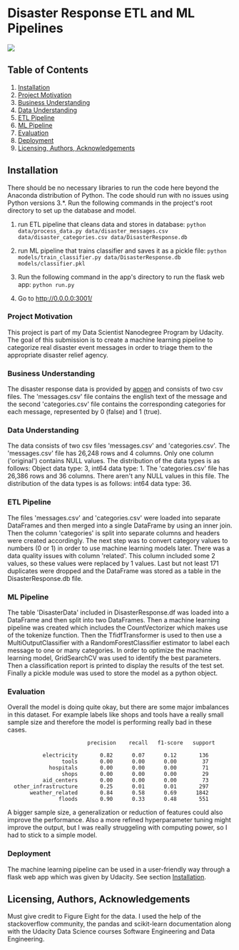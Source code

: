 # Disaster Response ETL and ML Pipelines
![](https://i.ibb.co/s5frggQ/Disaster-Header.png)

## Table of Contents
1. [Installation](#Installation)
2. [Project Motivation](#Project)
3. [Business Understanding](#BusinessUnderstanding)
4. [Data Understanding](#DataUnderstanding)
5. [ETL Pipeline](#ETLPipeline)
6. [ML Pipeline](#MLPipeline)
7. [Evaluation](#Evaluation)
8. [Deployment](#Deployment)
9. [Licensing, Authors, Acknowledgements](#License)

## <a name="Installation"></a>Installation
There should be no necessary libraries to run the code here beyond the Anaconda distribution of Python. The code should run with no issues using Python versions 3.*.
Run the following commands in the project's root directory to set up the database and model.

1. run ETL pipeline that cleans data and stores in database: `python data/process_data.py data/disaster_messages.csv data/disaster_categories.csv data/DisasterResponse.db`

2. run ML pipeline that trains classifier and saves it as a pickle file: `python models/train_classifier.py data/DisasterResponse.db models/classifier.pkl`

3. Run the following command in the app's directory to run the flask web app: `python run.py`

4. Go to http://0.0.0.0:3001/

### <a name="Project"></a>Project Motivation
This project is part of my Data Scientist Nanodegree Program by Udacity. The goal of this submission is to create a machine learning pipeline to categorize real disaster event messages in order to triage them to the appropriate disaster relief agency.

### <a name="BusinessUnderstanding"></a>Business Understanding
The disaster response data is provided by [appen](https://appen.com "appen") and consists of two csv files. The 'messages.csv' file contains the english text of the message and the second 'categories.csv' file contains the corresponding categories for each message, represented by 0 (false) and 1 (true). 

### <a name="DataUnderstanding"></a>Data Understanding
The data consists of two csv files 'messages.csv' and 'categories.csv'.
The 'messages.csv' file has 26,248 rows and 4 columns. Only one column ('original') contains NULL values. The distribution of the data types is as follows:
Object data type: 3, int64 data type: 1.
The 'categories.csv' file has 26,386 rows and 36 columns. There aren't any NULL values in this file. The distribution of the data types is as follows:
int64 data type: 36.

### <a name="ETLPipeline"></a>ETL Pipeline
The files 'messages.csv' and 'categories.csv' were loaded into separate DataFrames and then merged into a single DataFrame by using an inner join. Then the column 'categories' is split into separate columns and headers were created accordingly. The next step was to convert category values to numbers (0 or 1) in order to use machine learning models later. There was a data quality issues with column 'related'. This column included some 2 values, so these values were replaced by 1 values. Last but not least 171 duplicates were dropped and the DataFrame was stored as a table in the DisasterResponse.db file.

### <a name="MLPipeline"></a>ML Pipeline
The table 'DisasterData' included in DisasterResponse.df was loaded into a DataFrame and then split into two DataFrames. Then a machine learning pipeline was created which includes the CountVectorizer which makes use of the tokenize function. Then the TfidfTransformer is used to then use a MultiOutputClassifier with a RandomForestClassifier estimator to label each message to one or many categories. In order to optimize the machine learning model, GridSearchCV was used to identify the best parameters. Then a classification report is printed to display the results of the test set. Finally a pickle module was used to store the model as a python object.

### <a name="Evaluation"></a>Evaluation
Overall the model is doing quite okay, but there are some major imbalances in this dataset. For example labels like shops and tools have a really small sample size and therefore the model is performing really bad in these cases.

                             precision    recall   f1-score   support

               electricity       0.82      0.07      0.12       136
                     tools       0.00      0.00      0.00        37
                 hospitals       0.00      0.00      0.00        71
                     shops       0.00      0.00      0.00        29
               aid_centers       0.00      0.00      0.00        73
      other_infrastructure       0.25      0.01      0.01       297
           weather_related       0.84      0.58      0.69      1842
                    floods       0.90      0.33      0.48       551

A bigger sample size, a generalization or reduction of features could also improve the performance. Also a more refined hyperparameter tuning might improve the output, but I was really struggeling with computing power, so I had to stick to a simple model.

### <a name="Deployment"></a>Deployment
The machine learning pipeline can be used in a user-friendly way through a flask web app which was given by Udacity. See section [Installation](#Installation).

## <a name="License"></a>Licensing, Authors, Acknowledgements
Must give credit to Figure Eight for the data. I used the help of the stackoverflow community, the pandas and scikit-learn documentation along with the Udacity Data Science courses Software Engineering and Data Engineering.